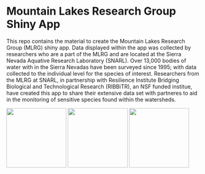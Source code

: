 # Mountain Lakes Research Group Shiny App

This repo contains the material to create the Mountain Lakes Research Group (MLRG) shiny app. Data displayed within the app was collected by researchers who are a part of the MLRG and are located at the Sierra Nevada Aquative Research Laboratory (SNARL). Over 13,000 bodies of water with in the Sierra Nevadas have been surveyed since 1995; with data collected to the individual level for the species of interest. Researchers from the MLRG at SNARL, in partnership with Resilience Institute Bridging Biological and Technological Research (RIBBiTR), an NSF funded institue, have created this app to share their extensive data set with partneres to aid in the monitoring of sensitive species found within the watersheds.

<img src="https://user-images.githubusercontent.com/88209553/192006853-fff68790-e932-465d-84a7-63bfc2d17426.png" width="156"> <img src="https://user-images.githubusercontent.com/88209553/192006723-fb1e6d6b-57d3-4fee-97ea-e7a90a7de3ae.png" width="156">  <img src="https://github.com/Jake-Eisaguirre/NPS_Shiny/blob/main/NPS_ShinyApp/www/mlrg_logo.png" width="156">
